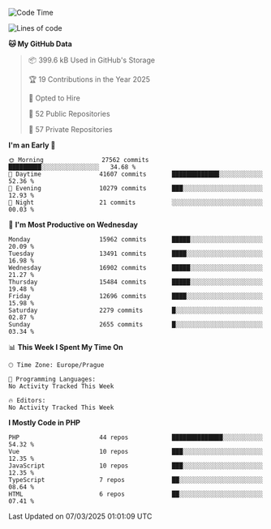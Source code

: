 <!--START_SECTION:waka-->
![Code Time](http://img.shields.io/badge/Code%20Time-1%2C584%20hrs%203%20mins-blue)

![Lines of code](https://img.shields.io/badge/From%20Hello%20World%20I%27ve%20Written-23.9%20million%20lines%20of%20code-blue)

**🐱 My GitHub Data** 

> 📦 399.6 kB Used in GitHub's Storage 
 > 
> 🏆 19 Contributions in the Year 2025
 > 
> 💼 Opted to Hire
 > 
> 📜 52 Public Repositories 
 > 
> 🔑 57 Private Repositories 
 > 
**I'm an Early 🐤** 

```text
🌞 Morning                27562 commits       █████████░░░░░░░░░░░░░░░░   34.68 % 
🌆 Daytime                41607 commits       █████████████░░░░░░░░░░░░   52.36 % 
🌃 Evening                10279 commits       ███░░░░░░░░░░░░░░░░░░░░░░   12.93 % 
🌙 Night                  21 commits          ░░░░░░░░░░░░░░░░░░░░░░░░░   00.03 % 
```
📅 **I'm Most Productive on Wednesday** 

```text
Monday                   15962 commits       █████░░░░░░░░░░░░░░░░░░░░   20.09 % 
Tuesday                  13491 commits       ████░░░░░░░░░░░░░░░░░░░░░   16.98 % 
Wednesday                16902 commits       █████░░░░░░░░░░░░░░░░░░░░   21.27 % 
Thursday                 15484 commits       █████░░░░░░░░░░░░░░░░░░░░   19.48 % 
Friday                   12696 commits       ████░░░░░░░░░░░░░░░░░░░░░   15.98 % 
Saturday                 2279 commits        █░░░░░░░░░░░░░░░░░░░░░░░░   02.87 % 
Sunday                   2655 commits        █░░░░░░░░░░░░░░░░░░░░░░░░   03.34 % 
```


📊 **This Week I Spent My Time On** 

```text
🕑︎ Time Zone: Europe/Prague

💬 Programming Languages: 
No Activity Tracked This Week

🔥 Editors: 
No Activity Tracked This Week
```

**I Mostly Code in PHP** 

```text
PHP                      44 repos            ██████████████░░░░░░░░░░░   54.32 % 
Vue                      10 repos            ███░░░░░░░░░░░░░░░░░░░░░░   12.35 % 
JavaScript               10 repos            ███░░░░░░░░░░░░░░░░░░░░░░   12.35 % 
TypeScript               7 repos             ██░░░░░░░░░░░░░░░░░░░░░░░   08.64 % 
HTML                     6 repos             ██░░░░░░░░░░░░░░░░░░░░░░░   07.41 % 
```




 Last Updated on 07/03/2025 01:01:09 UTC
<!--END_SECTION:waka-->
<!--
**AlexKratky/AlexKratky** is a ✨ _special_ ✨ repository because its `README.md` (this file) appears on your GitHub profile.

Here are some ideas to get you started:

- 🔭 I’m currently working on ...
- 🌱 I’m currently learning ...
- 👯 I’m looking to collaborate on ...
- 🤔 I’m looking for help with ...
- 💬 Ask me about ...
- 📫 How to reach me: ...
- 😄 Pronouns: ...
- ⚡ Fun fact: ...
-->
